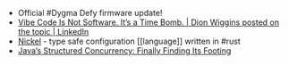 - Official #Dygma Defy firmware update!
- [Vibe Code Is Not Software. It’s a Time Bomb. | Dion Wiggins posted on the topic | LinkedIn](https://www.linkedin.com/posts/dionwiggins_vibecode-minimumviableproduct-noclownsjustcode-activity-7335174501728456705-ydMO)
- [Nickel](https://nickel-lang.org/) - type safe configuration [[language]] written in #rust
- [Java’s Structured Concurrency: Finally Finding Its Footing](https://foojay.io/today/javas-structured-concurrency-finally-finding-its-footing/)